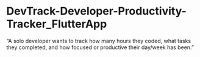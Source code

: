 # DevTrack-Developer-Productivity-Tracker_FlutterApp
“A solo developer wants to track how many hours they coded, what tasks they completed, and how focused or productive their day/week has been.”
